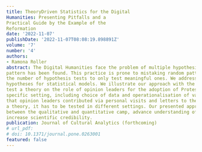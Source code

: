 ```yaml
---
title: Theory­Driven Statistics for the Digital
Humanities: Presenting Pitfalls and a
Practical Guide by the Example of the
Reformation
date: '2022-11-07'
publishDate: '2022-11-07T08:08:19.898891Z'
volume: '7'
number: '4'
authors:
- Ramona Roller
abstract: The Digital Humanities face the problem of multiple hypothesis testing: Evermore hypotheses are tested until a desired
pattern has been found. This practice is prone to mistaking random patterns for real ones. Instead, we should reduce
the number of hypothesis tests to only test meaningful ones. We address this problem by using theory to generate
hypotheses for statistical models. We illustrate our approach with the example of the European Reformation, where we
test a theory on the role of opinion leaders for the adoption of Protestantism with a logistic regression model. Given our
specific setting, including choice of data and operationalisation of variables, we do not find enough evidence to claim
that opinion leaders contributed via personal visits and letters to the adoption of Protestantism. To falsify or to support
a theory, it has to be tested in different settings. Our presented approach helps the Digital Humanities bridge the gap
between the qualitative and quantitative camp, advance understanding of structures resulting from human activity, and
increase scientific credibility.
publication: Journal of Cultural Analytics (forthcoming)
# url_pdf:
# doi: 10.1371/journal.pone.0263001
featured: false
---
```


